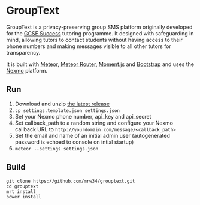 GroupText
=========
GroupText is a privacy-preserving group SMS platform originally developed for the [GCSE Success](http://gcsesuccess.wordpress.com/) tutoring programme. It designed with safeguarding in mind, allowing tutors to contact students without having access to their phone numbers and making messages visible to all other tutors for transparency.

It is built with [Meteor](http://www.meteor.com/), [Meteor Router](https://github.com/tmeasday/meteor-router), [Moment.js](http://momentjs.com/) and [Bootstrap](http://getbootstrap.com/) and uses the [Nexmo](https://www.nexmo.com/) platform.

Run
---
1. Download and unzip [the latest release](https://github.com/mrw34/grouptext/releases)
1. ```cp settings.template.json settings.json```
1. Set your Nexmo phone number, api\_key and api\_secret
1. Set callback\_path to a random string and configure your Nexmo callback URL to `http://yourdomain.com/message/<callback_path>`
1. Set the email and name of an initial admin user (autogenerated password is echoed to console on intial startup)
1. ```meteor --settings settings.json```

Build
-----
```
git clone https://github.com/mrw34/grouptext.git
cd grouptext
mrt install
bower install
